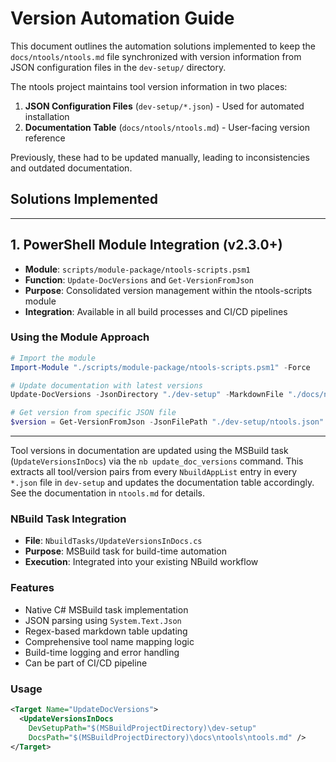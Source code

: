 # Version Automation Guide

This document outlines the automation solutions implemented to keep the `docs/ntools/ntools.md` file synchronized with version information from JSON configuration files in the `dev-setup/` directory.

The ntools project maintains tool version information in two places:
1. **JSON Configuration Files** (`dev-setup/*.json`) - Used for automated installation
2. **Documentation Table** (`docs/ntools/ntools.md`) - User-facing version reference

Previously, these had to be updated manually, leading to inconsistencies and outdated documentation.

## Solutions Implemented

---

## 1. PowerShell Module Integration (v2.3.0+)

- **Module**: `scripts/module-package/ntools-scripts.psm1`
- **Function**: `Update-DocVersions` and `Get-VersionFromJson`
- **Purpose**: Consolidated version management within the ntools-scripts module
- **Integration**: Available in all build processes and CI/CD pipelines

### Using the Module Approach
```powershell
# Import the module
Import-Module "./scripts/module-package/ntools-scripts.psm1" -Force

# Update documentation with latest versions
Update-DocVersions -JsonDirectory "./dev-setup" -MarkdownFile "./docs/ntools/ntools.md"

# Get version from specific JSON file  
$version = Get-VersionFromJson -JsonFilePath "./dev-setup/ntools.json"
```

---

Tool versions in documentation are updated using the MSBuild task (`UpdateVersionsInDocs`) via the `nb update_doc_versions` command. This extracts all tool/version pairs from every `NbuildAppList` entry in every `*.json` file in `dev-setup` and updates the documentation table accordingly. See the documentation in `ntools.md` for details.

### NBuild Task Integration

- **File**: `NbuildTasks/UpdateVersionsInDocs.cs`
- **Purpose**: MSBuild task for build-time automation
- **Execution**: Integrated into your existing NBuild workflow

### Features
- Native C# MSBuild task implementation
- JSON parsing using `System.Text.Json`
- Regex-based markdown table updating
- Comprehensive tool name mapping logic
- Build-time logging and error handling
- Can be part of CI/CD pipeline

### Usage
```xml
<Target Name="UpdateDocVersions">
  <UpdateVersionsInDocs 
    DevSetupPath="$(MSBuildProjectDirectory)\dev-setup" 
    DocsPath="$(MSBuildProjectDirectory)\docs\ntools\ntools.md" />
</Target>
```
